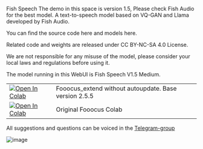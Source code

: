 Fish Speech
The demo in this space is version 1.5, Please check Fish Audio for the best model.
A text-to-speech model based on VQ-GAN and Llama developed by Fish Audio.

You can find the source code here and models here.

Related code and weights are released under CC BY-NC-SA 4.0 License.

We are not responsible for any misuse of the model, please consider your local laws and regulations before using it.

The model running in this WebUI is Fish Speech V1.5 Medium.

<table>
  <tr>
    <td><a href="https://colab.research.google.com/github/shaitanzx/Fooocus_extend/blob/main/Fooocus_extend_wo_update.ipynb" rel="nofollow"><img src="https://colab.research.google.com/assets/colab-badge.svg" alt="Open In Colab" data-canonical-src="https://colab.research.google.com/assets/colab-badge.svg"></a></td><td>Fooocus_extend without autoupdate. Base version 2.5.5</td>
  </tr>
  <tr>
    <td><a href="https://colab.research.google.com/github/lllyasviel/Fooocus/blob/main/fooocus_colab.ipynb" rel="nofollow"><img src="https://colab.research.google.com/assets/colab-badge.svg" alt="Open In Colab" data-canonical-src="https://colab.research.google.com/assets/colab-badge.svg"></a></td><td>Original Fooocus Colab</td>
  </tr>
</table>

All suggestions and questions can be voiced in the [Telegram-group](https://t.me/+xlhhGmrz9SlmYzg6)

![image](https://github.com/user-attachments/assets/5cf86b6d-e378-4d85-aed1-c48920b6c107)
